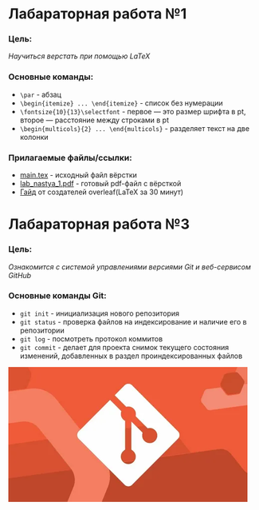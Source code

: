 # Лабараторная работа №1
### Цель:
*Научиться верстать при помощью LaTeX*

### Основные команды:
* `\par` - абзац
* `\begin{itemize} ... \end{itemize}` - список без нумерации
* `\fontsize{10}{13}\selectfont` - первое — это размер шрифта в pt, второе — расстояние между строками в pt
* `\begin{multicols}{2} ... \end{multicols}` - разделяет текст на две колонки


### Прилагаемые файлы/ссылки:
* [main.tex](https://github.com/iis-42x70x/RPIIS/blob/%D0%93%D0%BE%D0%B2%D0%BE%D1%80_%D0%93/laba_3/main.tex) - исходный файл вёрстки
* [lab_nastya_1.pdf]([https://github.com/iis-42x70x/RPIIS/blob/%D0%93%D0%BE%D0%B2%D0%BE%D1%80_%D0%93/laba_3/laba1.pdf](https://github.com/iis-42x70x/RPIIS/blob/Щурко_А/sem1/laba3/lab_nastya_1.pdf)) - готовый pdf-файл с вёрсткой
* [Гайд](https://www.overleaf.com/learn/latex/Learn_LaTeX_in_30_minutes) от создателей overleaf(LaTeX за 30 минут)


# Лабараторная работа №3
### Цель:
*Ознакомится с системой управлениями версиями Git и веб-сервисом GitHub*

### Основные команды Git:
* `git init` - инициализация нового репозитория
* `git status` - проверка файлов на индексирование и наличие его в репозитории
* `git log` - посмотреть протокол коммитов
* `git commit` - делает для проекта снимок текущего состояния изменений, добавленных в раздел проиндексированных файлов

![](i.webp)


